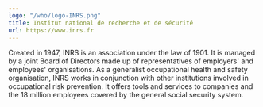 ```yaml
---
logo: "/who/logo-INRS.png"
title: Institut national de recherche et de sécurité
url: https://www.inrs.fr
---
```

Created in 1947, INRS is an association under the law of 1901. It is managed by a joint Board of Directors made up of representatives of employers' and employees' organisations. As a generalist occupational health and safety organisation, INRS works in conjunction with other institutions involved in occupational risk prevention. It offers tools and services to companies and the 18 million employees covered by the general social security system. 